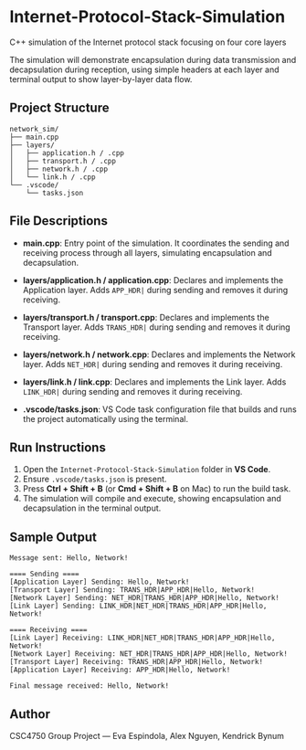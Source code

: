 # Internet-Protocol-Stack-Simulation
C++ simulation of the Internet protocol stack focusing on four core layers

The simulation will demonstrate encapsulation during data transmission and decapsulation during reception, using simple headers at each layer and terminal output to show layer-by-layer data flow.

## Project Structure
```text
network_sim/
├── main.cpp
├── layers/
│   ├── application.h / .cpp
│   ├── transport.h / .cpp
│   ├── network.h / .cpp
│   └── link.h / .cpp
└── .vscode/
    └── tasks.json
```

## File Descriptions

- **main.cpp**: Entry point of the simulation. It coordinates the sending and receiving process through all layers, simulating encapsulation and decapsulation.

- **layers/application.h / application.cpp**: Declares and implements the Application layer. Adds `APP_HDR|` during sending and removes it during receiving.

- **layers/transport.h / transport.cpp**: Declares and implements the Transport layer. Adds `TRANS_HDR|` during sending and removes it during receiving.

- **layers/network.h / network.cpp**: Declares and implements the Network layer. Adds `NET_HDR|` during sending and removes it during receiving.

- **layers/link.h / link.cpp**: Declares and implements the Link layer. Adds `LINK_HDR|` during sending and removes it during receiving.

- **.vscode/tasks.json**: VS Code task configuration file that builds and runs the project automatically using the terminal.

## Run Instructions

1. Open the `Internet-Protocol-Stack-Simulation` folder in **VS Code**.
2. Ensure `.vscode/tasks.json` is present.
3. Press **Ctrl + Shift + B** (or **Cmd + Shift + B** on Mac) to run the build task.
4. The simulation will compile and execute, showing encapsulation and decapsulation in the terminal output.

## Sample Output

```
Message sent: Hello, Network!

==== Sending ====
[Application Layer] Sending: Hello, Network!
[Transport Layer] Sending: TRANS_HDR|APP_HDR|Hello, Network!
[Network Layer] Sending: NET_HDR|TRANS_HDR|APP_HDR|Hello, Network!
[Link Layer] Sending: LINK_HDR|NET_HDR|TRANS_HDR|APP_HDR|Hello, Network!

==== Receiving ====
[Link Layer] Receiving: LINK_HDR|NET_HDR|TRANS_HDR|APP_HDR|Hello, Network!
[Network Layer] Receiving: NET_HDR|TRANS_HDR|APP_HDR|Hello, Network!
[Transport Layer] Receiving: TRANS_HDR|APP_HDR|Hello, Network!
[Application Layer] Receiving: APP_HDR|Hello, Network!

Final message received: Hello, Network!
```

## Author

CSC4750 Group Project — Eva Espindola, Alex Nguyen, Kendrick Bynum
